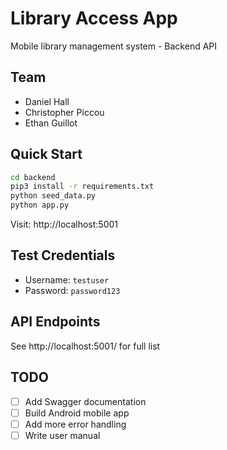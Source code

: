 # Library Access App

Mobile library management system - Backend API

## Team

- Daniel Hall
- Christopher Piccou
- Ethan Guillot

## Quick Start

```bash
cd backend
pip3 install -r requirements.txt
python seed_data.py
python app.py
```

Visit: http://localhost:5001

## Test Credentials

- Username: `testuser`
- Password: `password123`

## API Endpoints

See http://localhost:5001/ for full list

## TODO

- [ ] Add Swagger documentation
- [ ] Build Android mobile app
- [ ] Add more error handling
- [ ] Write user manual
